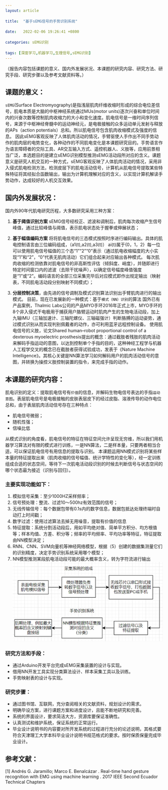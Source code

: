 ```yaml
---
layout: article

title:  "基于sEMG信号的手势识别系统"

date:   2022-02-06 19:26:41 +0800

categories: sEMG识别

tags: [深度学习,机器学习,生理信号,sEMG识别]
---
```


（报告内容包括课题的意义、国内外发展状况、本课题的研究内容、研究方法、研究手段、研究步骤以及参考文献资料等。）        
## 课题的意义：
  `sEMG`(Surface Electromyography)是指浅层肌肉纤维收缩时形成的综合电位差信号，肌电本质是大脑的中枢神经系统通过MUs(motor units)逐次兴奋和单位时间内的兴奋次数等控制肌肉收缩力的大小和变化速度。肌电信号是一维时间序列信号，来源于中枢神经脊髓中的运动神经元，是电极接触的众多运动单元发射与释放的APs（action potentials）总和。所以肌电信号包含肌肉收缩模式及强度的信息。
  因此sEMG客观反映了人体肌肉活动的情况，手臂驱使人手作出不同手势动作的肌肉层的电势变化，各种动作的不同肌电变化是本课题研究目的。手势语言作为语言障碍者的交际工具、AR交互输入方式、遥控机器人、义肢等，应用前景相当广泛，本选题目的是建立sEMG识别模型推测sEMG活动段所对应的含义。课题意义是研究人机交互的一种方式，sEMG客观反映了人体肌肉活动的情况，采用非入侵式肌电检测方法，检测皮层下的肌电活动信号，计算机从肌电信号提取某些特殊特征将其经拟合函数输出，输出为计算机理解对应的含义，以实现计算机解读手势动作，达成较好的人机交互效果。

## 国内外发展状况：
国内外90年代肌电研究历程，大多数研究采用三种方案：
1. **基于阈值识别方案**
  sEMG信号经校正、滤波和调制后，肌肉每次收缩产生信号峰值，通过比较峰值与阈值，表示肌电状态处于握拳或伸展状态；
2. **基于幅值编码方案**
  将将肌电信号的三态模式按照时序进行编码输出。具体的肌电控制语言由三位编码组成，（a1(t),a2(t),a3(t)） ai(t)属于{0，1，2}  每一位可以使用肌电信号幅值的三个态“1”“2”“0”表示（通过肌电收缩幅度的大小实现“1”和“2”，“0”代表无肌肉活动）它们组合起来对应输出各种模式。
  每次肌肉收缩的检测依靠对肌电信号的非高斯性评估（倾斜度、峭度），并随即进行特定时间窗口内的滤波（去除干扰噪声），以确定信号幅度峰值强度是“1”或“2”。编码语言的全部三位采集完毕后对应模式即作出规定输出（映射表，不同肌电活动段分别映射不同模式）；

3. **分层控制决策**，由先进的信号调制及模式识别算法识别出手臂肌肉进行的输出模式。
  目前，现在已发展新的一种模式：基于`模式（NN）识别`的算法
  国外已有产品案例，Thalmic Labs公司的产品MYO手环2016年正式上市，MYO手环的8个非入侵式干电极用于捕获用户胳臂运动时肌肉产生的生物电活动段，加上九轴IMU（三轴加速计、三轴陀螺仪、三轴磁强计）判断胳膊的运动姿势，通过模式识别从而实现判别佩戴者的动作，亦可利用蓝牙远程控制设备。
  使用肌电信号的义肢，论文Shared human–robot proportional control of a dexterous myoelectric prosthesis提出的概念：通过截肢者残肢的肌肉活动来解码手指运动的意图，以达到控制单个手指的目的，这种神经工程学与机器人工程学交叉的概念已在截肢者获得试验成功，发表于《Nature Machine Intelligence》。其核心关键是NN算法学习如何解码用户的肌肉活动信号的意图，并转换为操控义肢控制装置的指令，来完成手指的动作。
  
## 本课题的研究内容：
  肌电识别的定义：提取肌电信号有`价值`的信息，并解码生物电信号表达的手指`运动意图`。表层肌电信号是电极接触的皮肤表层皮下的经过皮脂、溶液传导的动作电位总和，由于表层肌肉活动信号存在三种特点：
  
 - 肌电信号微弱；
 - 随机性强；
 - 信噪比低
  
 从模式识别的角度看，肌电信号的特征在特征空间允许呈现无穷维，所以我们用机器学习算法对有限的模式进行训练，一是NN算法，二是样本量，只要两者相当合适，可以保证肌电信号有用信息的提取与识别。
 本课题运用NN模式识别将某些样本量的特征提取出来（肌肉收缩的信号幅值、统计学特性的变化等），经一定训练组成合适的状态空间，等待下一次肌电活动段识别的时候去判断信号与状态空间的哪个状态最为接近（识别与回归）。
  
### 主要实现功能如下：
 1. 模拟信号采集：至少1000HZ采样频率；
 2. 信号预处理：整流、过滤10～500hz有效范围的信号；
 3. 无线传输信号：每个数据包带有0.1s内的数字信息，数据包抵达处理终端时自动打上时间戳；
 4. 数字过滤：使用过滤算法去掉无用噪音，提取有价值的信息
 5. 特征提取：系统分割活动段后，用如平均绝对值、简单平方积分、均方根值等；样本均值、方差、积分等；频率的平均频率、平均功率等特征，特征提取由NN模型决定；
 6. RNN、CNN、SVM向量机等神经网络模型，根据（5）创建的数据集测量它们的识别精度，决定手势识别系统采用哪个模型；
 7. NN模型推测某段肌电活动段可能的最大概率含义，转为字符流进行输出
 
![图1 设计流程与实现](https://github.com/allrobot/Study-Blog/raw/main/assets/images/2022-02-08-sEMG-proposal-report/设计流程与实现.png)
### 研究方法和手段：
- 通过Arduino开发平台完成sEMG采集装置的设计与实现。
- 借用NN开发工具实现分类算法设计、样本采集工具以及训练。
- 手势映射表的设计与实现。

### 研究步骤：
- 通过图书馆、互联网，充分查阅相关的文献资料，规划设计的需求。
- 明确毕设方案，进行课题方案和进度设计，且能不断地研究和完善。
- 系统的界面设计，要求简洁大方，资源库要保证准确性。
- 认真测试和维护系统，保证系统的正常运行。
- 毕业设计说明书的内容要对所开发系统的过程进行充分的论述说明，其格式要符合天津理工大学本科毕业设计说明书规范格式的要求。按时保质保量完成毕业设计。

## 参考文献：
[1] Andrés G. Jaramillo; Marco E. Benalcázar . Real-time hand gesture recognition with EMG using machine learning . 2017 IEEE Second Ecuador Technical Chapters